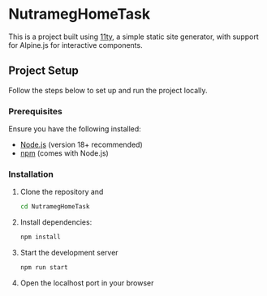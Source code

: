 # NutramegHomeTask

This is a project built using [11ty](https://www.11ty.dev/), a simple static site generator, with support for Alpine.js for interactive components.

## Project Setup

Follow the steps below to set up and run the project locally.

### Prerequisites

Ensure you have the following installed:
- [Node.js](https://nodejs.org/) (version 18+ recommended)
- [npm](https://www.npmjs.com/) (comes with Node.js)

### Installation

1. Clone the repository and 
     ```bash
    cd NutramegHomeTask
2. Install dependencies:
     ```bash
    npm install
3. Start the development server
    ```bash
    npm run start
4. Open the localhost port in your browser
